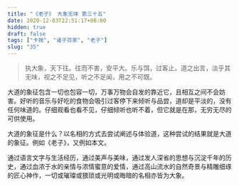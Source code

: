 ```yaml
---
title: "《老子》 大象无味 第三十五"
date: 2020-12-03T22:51:17+08:00
hidden: true
draft: false
tags: ["卡揣", "诸子百家", "老子"]
slug: "35"
---
```


> 执大象，天下往。往而不害，安平大。乐与饵，过客止。道之出言，淡乎其无味，视之不足见，听之不足闻，用之不可既。

大道的象征包含一切也包容一切，万事万物会自发的靠近它，且相互之间不会妨害。好听的音乐与好吃的食物会吸引过客停下来倾听与品尝，道却是平淡的，没有任何味道的。仔细观看也看不见，仔细倾听也听不着，但它就是在那，无穷无尽的可供使用。

大道的象征是什么？以名相的方式去尝试阐述与体验道，这种尝试的结果就是大道的象征。例如《老子》，又例如本文。

通过语言文字与生活经历，通过美声与美味，通过发人深省的思想与沉淀千年的历史，通过血浓于水的亲情与浓情蜜意的爱情，通过高山流水的自然奇景与精雕细琢的匠心神作，一切或璀璨或猥琐或光明或晦暗的名相亦皆为大象。